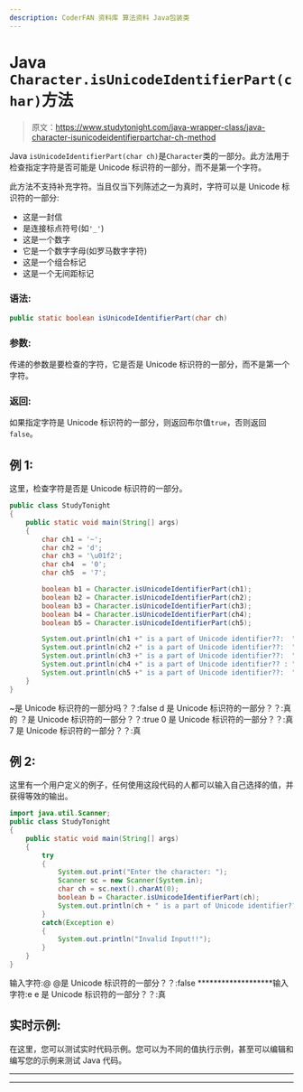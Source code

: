 ```yaml
---
description: CoderFAN 资料库 算法资料 Java包装类
---
```


# Java `Character.isUnicodeIdentifierPart(char)`方法

> 原文：<https://www.studytonight.com/java-wrapper-class/java-character-isunicodeidentifierpartchar-ch-method>

Java `isUnicodeIdentifierPart(char ch)`是`Character`类的一部分。此方法用于检查指定字符是否可能是 Unicode 标识符的一部分，而不是第一个字符。

此方法不支持补充字符。当且仅当下列陈述之一为真时，字符可以是 Unicode 标识符的一部分:

*   这是一封信
*   是连接标点符号(如`'_'`)
*   这是一个数字
*   它是一个数字字母(如罗马数字字符)
*   这是一个组合标记
*   这是一个无间距标记

### 语法:

```java
public static boolean isUnicodeIdentifierPart(char ch)
```

### 参数:

传递的参数是要检查的字符，它是否是 Unicode 标识符的一部分，而不是第一个字符。

### 返回:

如果指定字符是 Unicode 标识符的一部分，则返回布尔值`true`，否则返回`false`。

## 例 1:

这里，检查字符是否是 Unicode 标识符的一部分。

```java
public class StudyTonight
{  
	public static void main(String[] args)
	{  
		char ch1 = '~';  
		char ch2 = 'd';  
		char ch3 = '\u01f2';  
		char ch4  = '0';   
		char ch5  = '7';  

		boolean b1 = Character.isUnicodeIdentifierPart(ch1);  
		boolean b2 = Character.isUnicodeIdentifierPart(ch2);  
		boolean b3 = Character.isUnicodeIdentifierPart(ch3);  
		boolean b4 = Character.isUnicodeIdentifierPart(ch4);  
		boolean b5 = Character.isUnicodeIdentifierPart(ch5);  

		System.out.println(ch1 +" is a part of Unicode identifier??:  "+b1);  
		System.out.println(ch2 +" is a part of Unicode identifier??:  "+b2);  
		System.out.println(ch3 +" is a part of Unicode identifier??:  "+b3);  
		System.out.println(ch4 +" is a part of Unicode identifier?? : "+b4);  
		System.out.println(ch5 +" is a part of Unicode identifier??:  "+b5);  
	}  
} 
```

~是 Unicode 标识符的一部分吗？？:false
d 是 Unicode 标识符的一部分？？:真的
？是 Unicode 标识符的一部分？？:true
0 是 Unicode 标识符的一部分？？:真
7 是 Unicode 标识符的一部分？？:真

## 例 2:

这里有一个用户定义的例子，任何使用这段代码的人都可以输入自己选择的值，并获得等效的输出。

```java
import java.util.Scanner; 
public class StudyTonight
{  
	public static void main(String[] args)
	{  
		try
		{
			System.out.print("Enter the character: ");  
			Scanner sc = new Scanner(System.in);         
			char ch = sc.next().charAt(0);  
			boolean b = Character.isUnicodeIdentifierPart(ch);
			System.out.println(ch + " is a part of Unicode identifier??: "+b);
		}
		catch(Exception e)
		{
			System.out.println("Invalid Input!!");
		}
	}  
} 
```

输入字符:@
@是 Unicode 标识符的一部分？？:false
*******************输入字符:e
e 是 Unicode 标识符的一部分？？:真

## 实时示例:

在这里，您可以测试实时代码示例。您可以为不同的值执行示例，甚至可以编辑和编写您的示例来测试 Java 代码。

* * *

* * *